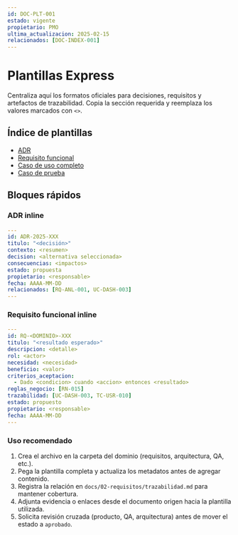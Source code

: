 ```yaml
---
id: DOC-PLT-001
estado: vigente
propietario: PMO
ultima_actualizacion: 2025-02-15
relacionados: [DOC-INDEX-001]
---
```

# Plantillas Express

Centraliza aquí los formatos oficiales para decisiones, requisitos y artefactos de trazabilidad. Copia la sección requerida y reemplaza los valores marcados con `<>`.

## Índice de plantillas
- [ADR](plantillas/adr-template.md)
- [Requisito funcional](plantillas/requisito-template.md)
- [Caso de uso completo](plantillas/caso-uso-template.md)
- [Caso de prueba](plantillas/caso-prueba-template.md)

## Bloques rápidos

### ADR inline
```yaml
---
id: ADR-2025-XXX
titulo: "<decisión>"
contexto: <resumen>
decision: <alternativa seleccionada>
consecuencias: <impactos>
estado: propuesta
propietario: <responsable>
fecha: AAAA-MM-DD
relacionados: [RQ-ANL-001, UC-DASH-003]
---
```

### Requisito funcional inline
```yaml
---
id: RQ-<DOMINIO>-XXX
titulo: "<resultado esperado>"
descripcion: <detalle>
rol: <actor>
necesidad: <necesidad>
beneficio: <valor>
criterios_aceptacion:
  - Dado <condicion> cuando <accion> entonces <resultado>
reglas_negocio: [RN-015]
trazabilidad: [UC-DASH-003, TC-USR-010]
estado: propuesto
propietario: <responsable>
fecha: AAAA-MM-DD
---
```

### Uso recomendado
1. Crea el archivo en la carpeta del dominio (requisitos, arquitectura, QA, etc.).
2. Pega la plantilla completa y actualiza los metadatos antes de agregar contenido.
3. Registra la relación en `docs/02-requisitos/trazabilidad.md` para mantener cobertura.
4. Adjunta evidencia o enlaces desde el documento origen hacia la plantilla utilizada.
5. Solicita revisión cruzada (producto, QA, arquitectura) antes de mover el estado a `aprobado`.
